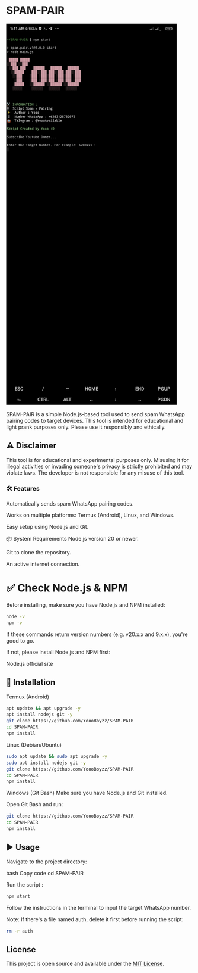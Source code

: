 
# SPAM-PAIR

![Banner](banner.png)

SPAM-PAIR is a simple Node.js-based tool used to send spam WhatsApp pairing codes to target devices. This tool is intended for educational and light prank purposes only. Please use it responsibly and ethically.

## ⚠️ Disclaimer
This tool is for educational and experimental purposes only.
Misusing it for illegal activities or invading someone's privacy is strictly prohibited and may violate laws. The developer is not responsible for any misuse of this tool.

### 🛠️ Features
Automatically sends spam WhatsApp pairing codes.

Works on multiple platforms: Termux (Android), Linux, and Windows.

Easy setup using Node.js and Git.

📦 System Requirements
Node.js version 20 or newer.

Git to clone the repository.

An active internet connection.

# ✅ Check Node.js & NPM
Before installing, make sure you have Node.js and NPM installed:

```bash
node -v
npm -v
```
If these commands return version numbers (e.g. v20.x.x and 9.x.x), you're good to go.

If not, please install Node.js and NPM first:

Node.js official site

## 🚀 Installation
Termux (Android)
```bash
apt update && apt upgrade -y
apt install nodejs git -y
git clone https://github.com/YoooBoyzz/SPAM-PAIR
cd SPAM-PAIR
npm install
```

Linux (Debian/Ubuntu)
```bash
sudo apt update && sudo apt upgrade -y
sudo apt install nodejs git -y
git clone https://github.com/YoooBoyzz/SPAM-PAIR
cd SPAM-PAIR
npm install
```


Windows (Git Bash)
Make sure you have Node.js and Git installed.

Open Git Bash and run:

```bash
git clone https://github.com/YoooBoyzz/SPAM-PAIR
cd SPAM-PAIR
npm install
```


## ▶️ Usage
Navigate to the project directory:

bash
Copy code
cd SPAM-PAIR

Run the script :
```bash
npm start
```
Follow the instructions in the terminal to input the target WhatsApp number.


Note: If there's a file named auth, delete it first before running the script:

```bash
rm -r auth
```

## License

This project is open source and available under the [MIT License](LICENSE).

